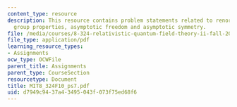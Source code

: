 ```yaml
---
content_type: resource
description: This resource contains problem statements related to renormalization
  group properties, asymptotic freedom and asymptotic symmetry.
file: /media/courses/8-324-relativistic-quantum-field-theory-ii-fall-2010/d7949c9437a43495043f073f75ed68f6_MIT8_324F10_ps7.pdf
file_type: application/pdf
learning_resource_types:
- Assignments
ocw_type: OCWFile
parent_title: Assignments
parent_type: CourseSection
resourcetype: Document
title: MIT8_324F10_ps7.pdf
uid: d7949c94-37a4-3495-043f-073f75ed68f6
---
```

